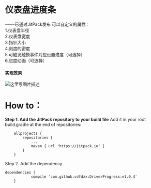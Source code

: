 仪表盘进度条
=========
-----已通过JitPack发布
可以自定义的属性：  
1.仪表盘半径  
2.仪表盘宽度  
3.指针大小  
4.刻度的密度  
5.可触发触摸事件对应设置进度（可选择）  
6.进度动画（可选择）

#### 实现效果
![这里写图片描述](http://img.blog.csdn.net/20170328180428462?watermark/2/text/aHR0cDovL2Jsb2cuY3Nkbi5uZXQvc2RmZHp4/font/5a6L5L2T/fontsize/400/fill/I0JBQkFCMA==/dissolve/70/gravity/SouthEast)  

# How to：
**Step 1. Add the JitPack repository to your build file** 
Add it in your root build.gradle at the end of repositories:

```
	allprojects {
		repositories {
			...
			maven { url 'https://jitpack.io' }
		}
	}
```
Step 2. Add the dependency

```
dependencies {
	        compile 'com.github.sdfdzx:DriverProgress:v1.0.4'
	}
```
